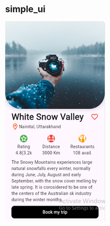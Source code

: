 # simple_ui

![App View](https://raw.githubusercontent.com/Amirul898/Flutter-learn-concept/refs/heads/main/simple_ui/assets/AppView/flutterFirstUI.PNG)
